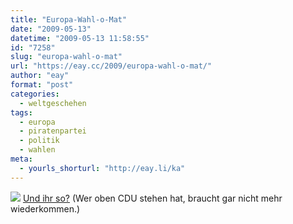 ```yaml
---
title: "Europa-Wahl-o-Mat"
date: "2009-05-13"
datetime: "2009-05-13 11:58:55"
id: "7258"
slug: "europa-wahl-o-mat"
url: "https://eay.cc/2009/europa-wahl-o-mat/"
author: "eay"
format: "post"
categories:
  - weltgeschehen
tags:
  - europa
  - piratenpartei
  - politik
  - wahlen
meta:
  - yourls_shorturl: "http://eay.li/ka"
---
```


![](https://eay.cc/uploads/2009/wahlomateuropa.gif) [Und ihr so?](http://www.wahl-o-mat.de/europa/) (Wer oben CDU stehen hat, braucht gar nicht mehr wiederkommen.)
